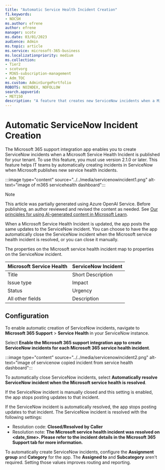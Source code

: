 ```yaml
---
title: "Automatic Service Health Incident Creation"
f1.keywords:
- NOCSH
ms.author: efrene
author: efrene
manager: scotv
ms.date: 03/01/2023
audience: Admin
ms.topic: article
ms.service: microsoft-365-business
ms.localizationpriority: medium
ms.collection:
- Tier2
- scotvorg
- M365-subscription-management
- Adm_TOC
ms.custom: AdminSurgePortfolio
ROBOTS: NOINDEX, NOFOLLOW
search.appverid:
- MET150
description: "A feature that creates new ServiceNow incidents when a Microsoft Service Health Incident is published for your Microsoft 365 tenant."
---
```


# Automatic ServiceNow Incident Creation

The Microsoft 365 support integration app enables you to create ServiceNow incidents when a Microsoft Service Health Incident is published for your tenant. To use this feature, you must use version 2.1.0 or later. This feature helps IT teams by automatically creating incidents in ServiceNow when Microsoft publishes new service health incidents.

:::image type="content" source="../../media/servicenowincident1.png" alt-text="image of m365 servicehealth dashboard":::

> [!NOTE]
> This article was partially generated using Azure OpenAI Service. Before publishing, an author reviewed and revised the content as needed. See [Our principles for using AI-generated content in Microsoft Learn](https://aka.ms/ai-content-principles).

When a Microsoft Service Health Incident is updated, the app posts the same updates to the ServiceNow incident. You can choose to have the app automatically close the ServiceNow incident when the Microsoft service health incident is resolved, or you can close it manually.

The properties on the Microsoft service health incident map to properties on the ServiceNow incident.

| Microsoft Service Health | ServiceNow Incident |
| --- | --- |
| Title | Short Description |
| Issue type | Impact |
| Status | Urgency |
| All other fields | Description |

## Configuration

To enable automatic creation of ServiceNow incidents, navigate to **Microsoft 365 Support** > **Service Health** in your ServiceNow instance.

Select **Enable the Microsoft 365 support integration app to create ServiceNow incidents for each Microsoft 365 service health incident**.

:::image type="content" source="../../media/servicenowincident2.png" alt-text="image of servicenow copied incident from service health dashboard":::

To automatically close ServiceNow incidents, select **Automatically resolve ServiceNow incident when the Microsoft service health is resolved**.

If the ServiceNow incident is manually closed and this setting is enabled, the app stops posting updates to that incident.

If the ServiceNow incident is automatically resolved, the app stops posting updates to that incident. The ServiceNow incident is resolved with the following settings:

- Resolution code: **Closed/Resolved by Caller**
- Resolution note: **The Microsoft service health incident was resolved on <date_time>. Please refer to the incident details in the Microsoft 365 Support tab for more information.**

To automatically create ServiceNow incidents, configure the **Assignment group** and **Category** for the app. The **Assigned to** and **Subcategory** aren't required. Setting those values improves routing and reporting.
